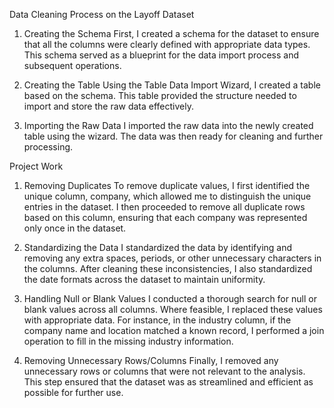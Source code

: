 Data Cleaning Process on the Layoff Dataset
1. Creating the Schema
First, I created a schema for the dataset to ensure that all the columns were clearly defined with appropriate data types. This schema served as a blueprint for the data import process and subsequent operations.

2. Creating the Table
Using the Table Data Import Wizard, I created a table based on the schema. This table provided the structure needed to import and store the raw data effectively.

3. Importing the Raw Data
I imported the raw data into the newly created table using the wizard. The data was then ready for cleaning and further processing.

Project Work
1. Removing Duplicates
To remove duplicate values, I first identified the unique column, company, which allowed me to distinguish the unique entries in the dataset. I then proceeded to remove all duplicate rows based on this column, ensuring that each company was represented only once in the dataset.

2. Standardizing the Data
I standardized the data by identifying and removing any extra spaces, periods, or other unnecessary characters in the columns. After cleaning these inconsistencies, I also standardized the date formats across the dataset to maintain uniformity.

3. Handling Null or Blank Values
I conducted a thorough search for null or blank values across all columns. Where feasible, I replaced these values with appropriate data. For instance, in the industry column, if the company name and location matched a known record, I performed a join operation to fill in the missing industry information.

4. Removing Unnecessary Rows/Columns
Finally, I removed any unnecessary rows or columns that were not relevant to the analysis. This step ensured that the dataset was as streamlined and efficient as possible for further use.
